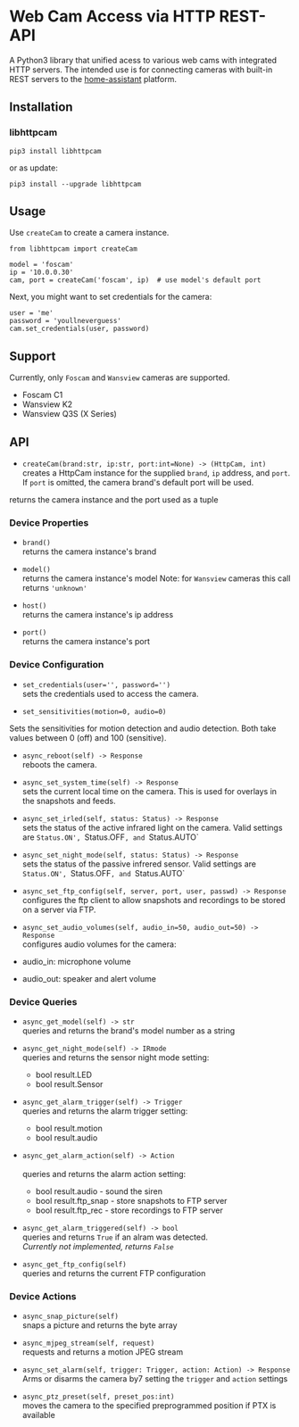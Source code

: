 # Web Cam Access via HTTP REST-API

A Python3 library that unified acess to various web cams with integrated HTTP servers.
The intended use is for connecting cameras with built-in REST servers to the 
[home-assistant](https://www.home-assistant.io/) platform.

## Installation
### libhttpcam
    pip3 install libhttpcam
or as update:

    pip3 install --upgrade libhttpcam 

## Usage
Use `createCam` to create a camera instance.

    from libhttpcam import createCam

    model = 'foscam'
    ip = '10.0.0.30'
    cam, port = createCam('foscam', ip)  # use model's default port

Next, you might want to set credentials for the camera:

    user = 'me'
    password = 'youllneverguess'
    cam.set_credentials(user, password)

## Support
Currently, only `Foscam` and `Wansview` cameras are supported.
- Foscam C1
- Wansview K2
- Wansview Q3S (X Series)

## API
- `createCam(brand:str, ip:str, port:int=None) -> (HttpCam, int)`<br>
creates a HttpCam instance for the supplied `brand`, `ip` address, and `port`.
If `port` is omitted, the camera brand's default port will be used.

returns the camera instance and the port used as a tuple


### Device Properties
- `brand()`<br>
returns the camera instance's brand

- `model()`<br>
returns the camera instance's model
Note: for `Wansview` cameras this call returns `'unknown'`

- `host()`<br>
returns the camera instance's ip address

- `port()`<br>
returns the camera instance's port

### Device Configuration
- `set_credentials(user='', password='')`<br>
sets the credentials used to access the camera. 

- `set_sensitivities(motion=0, audio=0)`<br>

Sets the sensitivities for motion detection and audio detection. Both take values between 0 (off) and 100 (sensitive).

- `async_reboot(self) -> Response`<br>
reboots the camera. 

- `async_set_system_time(self) -> Response`<br>
sets the current local time on the camera. This is used for overlays in the snapshots and feeds.

- `async_set_irled(self, status: Status) -> Response`<br>
sets the status of the active infrared light on the camera. Valid settings are `Status.ON', `Status.OFF`, and `Status.AUTO`

- `async_set_night_mode(self, status: Status) -> Response`<br>
sets the status of the passive infrered sensor. Valid settings are `Status.ON', `Status.OFF`, and `Status.AUTO`

- `async_set_ftp_config(self, server, port, user, passwd) -> Response`<br>
configures the ftp client to allow snapshots and recordings to be stored on a server via FTP.

- `async_set_audio_volumes(self, audio_in=50, audio_out=50) -> Response`<br>
configures audio volumes for the camera:
- audio_in: microphone volume
- audio_out: speaker and alert volume

### Device Queries
- `async_get_model(self) -> str`<br>
queries and returns the brand's model number as a string

- `async_get_night_mode(self) -> IRmode`<br>
queries and returns the sensor night mode setting:
    - bool result.LED
    - bool result.Sensor

- `async_get_alarm_trigger(self) -> Trigger`<br>
queries and returns the alarm trigger setting:
    - bool result.motion
    - bool result.audio

- `async_get_alarm_action(self) -> Action`<br>   
queries and returns the alarm action setting:
    - bool result.audio    - sound the siren
    - bool result.ftp_snap - store snapshots to FTP server
    - bool result.ftp_rec  - store recordings to FTP server

- `async_get_alarm_triggered(self) -> bool`<br>
queries and returns `True` if an alram was detected.<br>
*Currently not implemented, returns `False`*

- `async_get_ftp_config(self)`<br>
queries and returns the current FTP configuration


### Device Actions
- `async_snap_picture(self)`<br>
snaps a picture and returns the byte array

- `async_mjpeg_stream(self, request)`<br>
requests and returns a motion JPEG stream

- `async_set_alarm(self, trigger: Trigger, action: Action) -> Response`<br>
Arms or disarms the camera by7 setting the `trigger` and `action` settings 

- `async_ptz_preset(self, preset_pos:int)`<br>
moves the camera to the specified preprogrammed position if PTX is available
